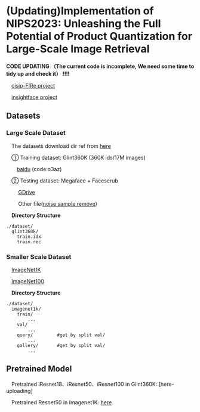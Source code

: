 # (Updating)Implementation of NIPS2023: Unleashing the Full Potential of Product Quantization for Large-Scale Image Retrieval

**CODE UPDATING （The current code is incomplete, We need some time to tidy up and check it）   !!!!**

&emsp;[cisip-FIRe project](https://github.com/CISiPLab/cisip-FIRe)

&emsp;[insightface project](https://github.com/deepinsight/insightface)


## Datasets

### Large Scale Dataset

&emsp;The datasets download dir ref from [here](https://github.com/deepinsight/insightface/tree/c2db41402c627cab8ea32d55da591940f2258276/recognition/_datasets_)

&emsp;① Training dataset: Glint360K (360K ids/17M images)

&emsp;&emsp;[baidu](https://pan.baidu.com/s/1GsYqTTt7_Dn8BfxxsLFN0w) (code:o3az)

&emsp;② Testing dataset: Megaface + Facescrub 

&emsp;&emsp; [GDrive](https://drive.google.com/file/d/1KBwp0U9oZgZj7SYDXRxUnnH7Lwvd9XMy/view?usp=sharing)

&emsp;&emsp; Other file([noise sample remove](https://drive.google.com/drive/folders/14GXWU0f3SB4Bt4dF_jjMsB2OXzi4q4zv?usp=sharing))

&emsp;**Directory Structure**
```
./dataset/
  glint360k/
    train.idx
    train.rec
```
### Smaller Scale Dataset

&emsp;[ImageNet1K](https://image-net.org/download-images)

&emsp;[ImageNet100](https://drive.google.com/file/d/0B7IzDz-4yH_HSmpjSTlFeUlSS00/view?usp=drive_link&resourcekey=0-ozGVTlPhCjlY351mdV_9hg)

&emsp;**Directory Structure**
```
./dataset/
  imagenet1k/
    train/
        ...
    val/
        ...
    query/         #get by split val/
        ...
    gallery/       #get by split val/
        ...
```

## Pretrained Model
&emsp;Pretrained iResnet18、iResnet50、iResnet100 in Glint360K: [here-uploading]

&emsp;Pretrained Resnet50 in Imagenet1K: [here](https://download.pytorch.org/models/resnet50-19c8e357.pth)
